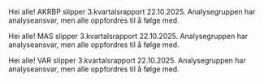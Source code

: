 Hei alle! AKRBP slipper 3.kvartalsrapport 22.10.2025. Analysegruppen har analyseansvar, men alle oppfordres til å følge med.

Hei alle! MAS slipper 3.kvartalsrapport 22.10.2025. Analysegruppen har analyseansvar, men alle oppfordres til å følge med.

Hei alle! VAR slipper 3.kvartalsrapport 22.10.2025. Analysegruppen har analyseansvar, men alle oppfordres til å følge med.
